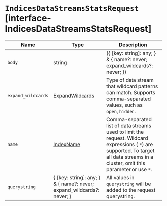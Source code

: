 # `IndicesDataStreamsStatsRequest` [interface-IndicesDataStreamsStatsRequest]

| Name | Type | Description |
| - | - | - |
| `body` | string | ({ [key: string]: any; } & { name?: never; expand_wildcards?: never; }) | All values in `body` will be added to the request body. |
| `expand_wildcards` | [ExpandWildcards](./ExpandWildcards.md) | Type of data stream that wildcard patterns can match. Supports comma-separated values, such as `open,hidden`. |
| `name` | [IndexName](./IndexName.md) | Comma-separated list of data streams used to limit the request. Wildcard expressions ( `*`) are supported. To target all data streams in a cluster, omit this parameter or use `*`. |
| `querystring` | { [key: string]: any; } & { name?: never; expand_wildcards?: never; } | All values in `querystring` will be added to the request querystring. |
